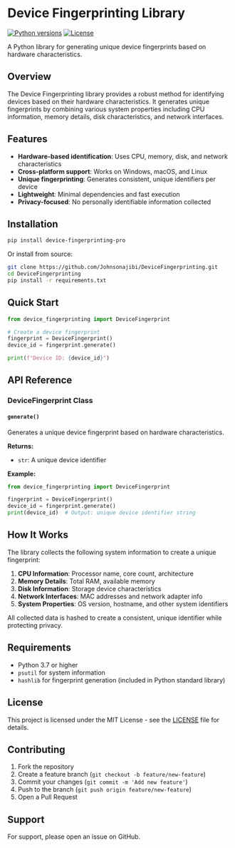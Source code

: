# Device Fingerprinting Library

[![Python versions](https://img.shields.io/pypi/pyversions/device-fingerprinting-pro.svg)](https://pypi.org/project/device-fingerprinting-pro/)
[![License](https://img.shields.io/pypi/l/device-fingerprinting-pro.svg)](https://github.com/Johnsonajibi/DeviceFingerprinting/blob/main/LICENSE)

A Python library for generating unique device fingerprints based on hardware characteristics.

## Overview

The Device Fingerprinting library provides a robust method for identifying devices based on their hardware characteristics. It generates unique fingerprints by combining various system properties including CPU information, memory details, disk characteristics, and network interfaces.

## Features

- **Hardware-based identification**: Uses CPU, memory, disk, and network characteristics
- **Cross-platform support**: Works on Windows, macOS, and Linux
- **Unique fingerprinting**: Generates consistent, unique identifiers per device
- **Lightweight**: Minimal dependencies and fast execution
- **Privacy-focused**: No personally identifiable information collected

## Installation

```bash
pip install device-fingerprinting-pro
```

Or install from source:

```bash
git clone https://github.com/Johnsonajibi/DeviceFingerprinting.git
cd DeviceFingerprinting
pip install -r requirements.txt
```

## Quick Start

```python
from device_fingerprinting import DeviceFingerprint

# Create a device fingerprint
fingerprint = DeviceFingerprint()
device_id = fingerprint.generate()

print(f"Device ID: {device_id}")
```

## API Reference

### DeviceFingerprint Class

#### `generate()`
Generates a unique device fingerprint based on hardware characteristics.

**Returns:**
- `str`: A unique device identifier

**Example:**
```python
from device_fingerprinting import DeviceFingerprint

fingerprint = DeviceFingerprint()
device_id = fingerprint.generate()
print(device_id)  # Output: unique device identifier string
```

## How It Works

The library collects the following system information to create a unique fingerprint:

1. **CPU Information**: Processor name, core count, architecture
2. **Memory Details**: Total RAM, available memory
3. **Disk Information**: Storage device characteristics
4. **Network Interfaces**: MAC addresses and network adapter info
5. **System Properties**: OS version, hostname, and other system identifiers

All collected data is hashed to create a consistent, unique identifier while protecting privacy.

## Requirements

- Python 3.7 or higher
- `psutil` for system information
- `hashlib` for fingerprint generation (included in Python standard library)

## License

This project is licensed under the MIT License - see the [LICENSE](LICENSE) file for details.

## Contributing

1. Fork the repository
2. Create a feature branch (`git checkout -b feature/new-feature`)
3. Commit your changes (`git commit -m 'Add new feature'`)
4. Push to the branch (`git push origin feature/new-feature`)
5. Open a Pull Request

## Support

For support, please open an issue on GitHub.